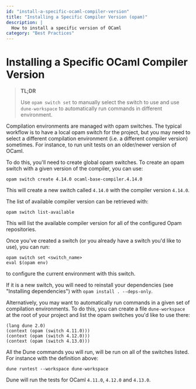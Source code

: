 ```yaml
---
id: "install-a-specific-ocaml-compiler-version"
title: "Installing a Specific Compiler Version (opam)"
description: |
  How to install a specific version of OCaml
category: "Best Practices"
---
```


# Installing a Specific OCaml Compiler Version

> **TL;DR**
> 
> Use `opam switch set` to manually select the switch to use and use `dune-workspace` to automatically run commands in different environment.

Compilation environments are managed with opam switches. The typical workflow is to have a local opam switch for the project, but you may need to select a different compilation environment (i.e. a different compiler version) sometimes. For instance, to run unit tests on an older/newer version of OCaml.

To do this, you'll need to create global opam switches. To create an opam switch with a given version of the compiler, you can use:

```
opam switch create 4.14.0 ocaml-base-compiler.4.14.0
```

This will create a new switch called `4.14.0` with the compiler version `4.14.0`.

The list of available compiler version can be retrieved with:

```
opam switch list-available
```

This will list the available compiler version for all of the configured Opam repositories.

Once you've created a switch (or you already have a switch you'd like to use), you can run:

```
opam switch set <switch_name>
eval $(opam env)
```

to configure the current environment with this switch.

If it is a new switch, you will need to reinstall your dependencies (see "Installing dependencies") with `opam install . --deps-only`.

Alternatively, you may want to automatically run commands in a given set of compilation environments. To do this, you can create a file `dune-workspace` at the root of your project and list the opam switches you'd like to use there:


```
(lang dune 2.0)
(context (opam (switch 4.11.0)))
(context (opam (switch 4.12.0)))
(context (opam (switch 4.13.0)))
```

All the Dune commands you will run, will be run on all of the switches listed. For instance with the definition above:

```
dune runtest --workspace dune-workspace
```

Dune will run the tests for OCaml `4.11.0`, `4.12.0` and `4.13.0`.

